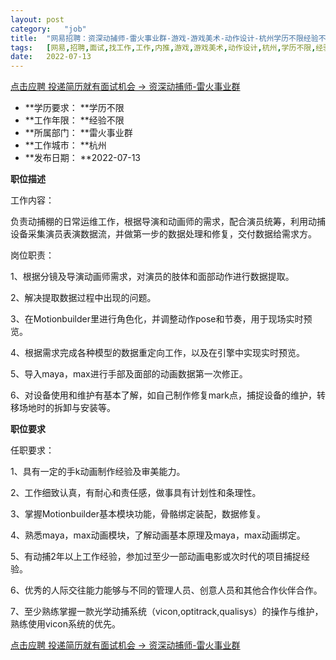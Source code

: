 ```yaml
---
layout:	post
category:	"job"
title:	"网易招聘：资深动捕师-雷火事业群-游戏-游戏美术-动作设计-杭州学历不限经验不限"
tags:	[网易,招聘,面试,找工作,工作,内推,游戏,游戏美术,动作设计,杭州,学历不限,经验不限]
date:	2022-07-13
---
```


[点击应聘 投递简历就有面试机会 ->  资深动捕师-雷火事业群](http://mobile.bole.netease.com/bole/boleDetail?id=36792&employeeId=346f03c3cda5f04c&key=all)



- **学历要求： **学历不限
- **工作年限： **经验不限
- **所属部门： **雷火事业群
- **工作城市： **杭州
- **发布日期： **2022-07-13



**职位描述**

工作内容：

负责动捕棚的日常运维工作，根据导演和动画师的需求，配合演员统筹，利用动捕设备采集演员表演数据流，并做第一步的数据处理和修复，交付数据给需求方。

岗位职责：

1、根据分镜及导演动画师需求，对演员的肢体和面部动作进行数据提取。

2、解决提取数据过程中出现的问题。

3、在Motionbuilder里进行角色化，并调整动作pose和节奏，用于现场实时预览。

4、根据需求完成各种模型的数据重定向工作，以及在引擎中实现实时预览。

5、导入maya，max进行手部及面部的动画数据第一次修正。

6、对设备使用和维护有基本了解，如自己制作修复mark点，捕捉设备的维护，转移场地时的拆卸与安装等。



**职位要求**

任职要求：

1、具有一定的手k动画制作经验及审美能力。

2、工作细致认真，有耐心和责任感，做事具有计划性和条理性。

3、掌握Motionbuilder基本模块功能，骨骼绑定装配，数据修复。

4、熟悉maya，max动画模块，了解动画基本原理及maya，max动画绑定。

5、有动捕2年以上工作经验，参加过至少一部动画电影或次时代的项目捕捉经验。

6、优秀的人际交往能力能够与不同的管理人员、创意人员和其他合作伙伴合作。

7、至少熟练掌握一款光学动捕系统（vicon,optitrack,qualisys）的操作与维护，熟练使用vicon系统的优先。



[点击应聘 投递简历就有面试机会 ->  资深动捕师-雷火事业群](http://mobile.bole.netease.com/bole/boleDetail?id=36792&employeeId=346f03c3cda5f04c&key=all)